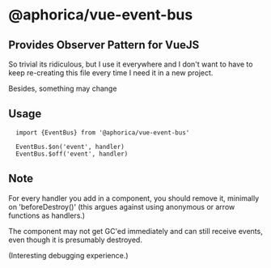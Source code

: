 # @aphorica/vue-event-bus

## Provides Observer Pattern for VueJS

So trivial its ridiculous, but I use it everywhere and I don't want
to have to keep re-creating this file every time I need it in a new
project.

Besides, something may change

## Usage

```
  import {EventBus} from '@aphorica/vue-event-bus'

  EventBus.$on('event', handler)
  EventBus.$off('event', handler)
```

## Note

For every handler you add in a component, you should remove it,
minimally on 'beforeDestroy()' (this argues against using anonymous or arrow
functions as handlers.)

The component may not get GC'ed immediately and can still receive events,
even though it is presumably destroyed.

(Interesting debugging experience.)
